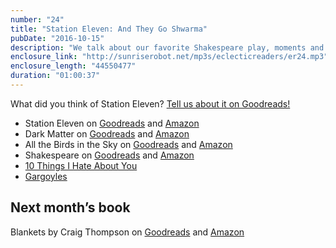 ```yaml
---
number: "24"
title: "Station Eleven: And They Go Shwarma"
pubDate: "2016-10-15"
description: "We talk about our favorite Shakespeare play, moments and versions. Then we go forwards into the near future where the world is ending. Who did we relate to the most? We all want to be in the Travelling Symphony."
enclosure_link: "http://sunriserobot.net/mp3s/eclecticreaders/er24.mp3"
enclosure_length: "44550477"
duration: "01:00:37"
---
```

What did you think of Station Eleven? [Tell us about it on Goodreads!](https://www.goodreads.com/topic/show/18291598-station-eleven)

- Station Eleven on [Goodreads](https://www.goodreads.com/book/show/20170404-station-eleven?from_search=true) and [Amazon](http://a.co/hEviQ28)
- Dark Matter on [Goodreads](https://www.goodreads.com/book/show/27833670-dark-matter?from_search=true) and [Amazon](http://a.co/3mtEkNM)
- All the Birds in the Sky on [Goodreads](https://www.goodreads.com/book/show/25372801-all-the-birds-in-the-sky?from_search=true) and [Amazon](http://a.co/2OvuBP6)
- Shakespeare on [Goodreads](https://www.goodreads.com/author/show/947.William_Shakespeare?from_search=true) and [Amazon](https://www.amazon.com/William-Shakespeare/e/B000APWKO4/ref=sr_tc_2_0?qid=1476228218&sr=8-2-ent)
- [10 Things I Hate About You](https://amzn.com/B00447L4KA)
- [Gargoyles](https://amzn.com/B0002W4SY0)

## Next month’s book
Blankets by Craig Thompson on [Goodreads](https://www.goodreads.com/book/show/25179.Blankets?from_search=true) and [Amazon](https://amzn.com/177046218X)

